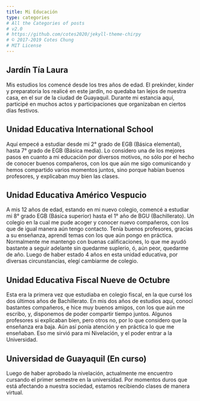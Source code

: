 ```yaml
---
title: Mi Educación
type: categories
# All the Categories of posts
# v2.0
# https://github.com/cotes2020/jekyll-theme-chirpy
# © 2017-2019 Cotes Chung
# MIT License
---
```


## Jardín Tía Laura

Mis estudios los comencé desde los tres años de edad. El prekinder, kinder y preparatoria los realicé en este jardín, no quedaba tan lejos de nuestra casa, en el sur de la ciudad de Guayaquil. Durante mi estancia aquí, participé en muchos actos y participaciones que organizaban en ciertos días festivos. 

## Unidad Educativa International School

Aquí empecé a estudiar desde mi 2° grado de EGB (Básica elemental), hasta 7° grado de EGB (Básica media). Lo considero una de los mejores pasos en cuanto a mi educación por diversos motivos, no sólo por el hecho de conocer buenos compañeros, con los que aún me sigo comunicando y hemos compartido varios momentos juntos, sino porque habían buenos profesores, y explicaban muy bien las clases.

## Unidad Educativa Américo Vespucio

A mis 12 años de edad, estando en mi nuevo colegio, comencé a estudiar mi 8° grado EGB (Básica superior) hasta el 1° año de BGU (Bachillerato). Un colegio en la cual me pude acoger y conocer nuevo compañeros, con los que de igual manera aún tengo contacto. Tenía buenos profesores, gracias a su enseñanza, aprendí temas con los que aún pongo en práctica. Normalmente me mantengo con buenas calificaciones, lo que me ayudó bastante a seguir adelante sin quedarme suplerio, ó, aún peor, quedarme de año. Luego de haber estado 4 años en esta unidad educativa, por diversas circunstancias, elegí cambiarme de colegio.

## Unidad Educativa Fiscal Nueve de Octubre

Esta era la primera vez que estudiaba en colegio fiscal, en la que cursé los dos últimos años de Bachillerato. En mis dos años de estudios aquí, conocí bastantes compañeros, e hice muy buenos amigos, con los que aún me escribo, y, disponemos de poder compartir tiempo juntos. Algunos profesores si explicaban bien, pero otros no, por lo que considero que la enseñanza era baja. Aún así ponía atención y en práctica lo que me enseñaban. Eso me sirvió para mi Nivelación, y el poder entrar a la Universidad.

## Universidad de Guayaquil (En curso)

Luego de haber aprobado la nivelación, actualmente me encuentro cursando el primer semestre en la universidad. Por momentos duros que está afectando a nuestra sociedad, estamos recibiendo clases de manera virtual.
